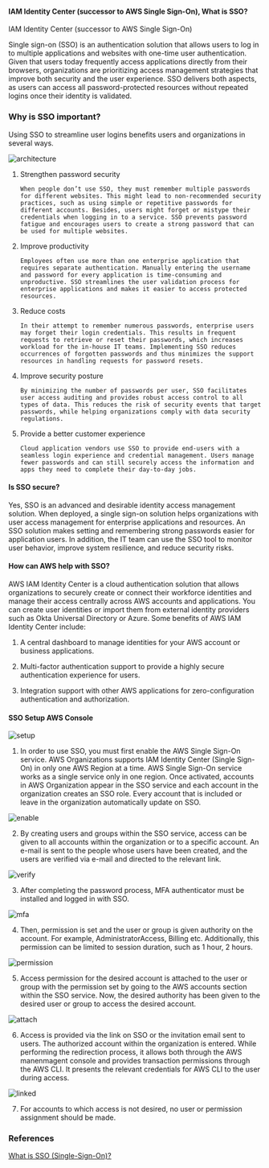 #### IAM Identity Center (successor to AWS Single Sign-On), What is SSO?

IAM Identity Center (successor to AWS Single Sign-On)

Single sign-on (SSO) is an authentication solution that allows users to log in to multiple applications and websites with one-time user authentication. Given that users today frequently access applications directly from their browsers, organizations are prioritizing access management strategies that improve both security and the user experience. SSO delivers both aspects, as users can access all password-protected resources without repeated logins once their identity is validated.


### Why is SSO important?

Using SSO to streamline user logins benefits users and organizations in several ways.

![architecture](./images/SSO-Important.png)


1. Strengthen password security 

       When people don’t use SSO, they must remember multiple passwords for different websites. This might lead to non-recommended security practices, such as using simple or repetitive passwords for different accounts. Besides, users might forget or mistype their credentials when logging in to a service. SSO prevents password fatigue and encourages users to create a strong password that can be used for multiple websites.

2. Improve productivity 

       Employees often use more than one enterprise application that requires separate authentication. Manually entering the username and password for every application is time-consuming and unproductive. SSO streamlines the user validation process for enterprise applications and makes it easier to access protected resources.

3. Reduce costs 

       In their attempt to remember numerous passwords, enterprise users may forget their login credentials. This results in frequent requests to retrieve or reset their passwords, which increases workload for the in-house IT teams. Implementing SSO reduces occurrences of forgotten passwords and thus minimizes the support resources in handling requests for password resets.

4. Improve security posture
 
       By minimizing the number of passwords per user, SSO facilitates user access auditing and provides robust access control to all types of data. This reduces the risk of security events that target passwords, while helping organizations comply with data security regulations.

5. Provide a better customer experience 

       Cloud application vendors use SSO to provide end-users with a seamless login experience and credential management. Users manage fewer passwords and can still securely access the information and apps they need to complete their day-to-day jobs.


#### Is SSO secure?
Yes, SSO is an advanced and desirable identity access management solution. When deployed, a single sign-on solution helps organizations with user access management for enterprise applications and resources. An SSO solution makes setting and remembering strong passwords easier for application users. In addition, the IT team can use the SSO tool to monitor user behavior, improve system resilience, and reduce security risks. 


#### How can AWS help with SSO?

AWS IAM Identity Center is a cloud authentication solution that allows organizations to securely create or connect their workforce identities and manage their access centrally across AWS accounts and applications. You can create user identities or import them from external identity providers such as Okta Universal Directory or Azure. Some benefits of AWS IAM Identity Center include:

1. A central dashboard to manage identities for your AWS account or business applications.

2. Multi-factor authentication support to provide a highly secure authentication experience for users. 

3. Integration support with other AWS applications for zero-configuration authentication and authorization.


#### SSO Setup AWS Console

![setup](./images/SSO-Architecture.png)

1. In order to use SSO, you must first enable the AWS Single Sign-On service. AWS Organizations supports IAM Identity Center (Single Sign-On) in only one AWS Region at a time. AWS Single Sign-On service works as a single service only in one region. Once activated, accounts in AWS Organization appear in the SSO service and each account in the organization creates an SSO role. Every account that is included or leave in the organization automatically update on SSO.

![enable](./images/SSO-Enable.png) 

2. By creating users and groups within the SSO service, access can be given to all accounts within the organization or to a specific account. An e-mail is sent to the people whose users have been created, and the users are verified via e-mail and directed to the relevant link.

![verify](./images/SSO-Mail-Verify.png) 

3. After completing the password process, MFA authenticator must be installed and logged in with SSO.

![mfa](./images/SSO-MFA.png)

4. Then, permission is set and the user or group is given authority on the account. For example, AdministratorAccess, Billing etc. Additionally, this permission can be limited to session duration, such as 1 hour, 2 hours.

![permission](./images/SSO-Permission-Set.png)

5. Access permission for the desired account is attached to the user or group with the permission set by going to the AWS accounts section within the SSO service. Now, the desired authority has been given to the desired user or group to access the desired account.

![attach](./images/SSO-Attach-Account.png)

6. Access is provided via the link on SSO or the invitation email sent to users. The authorized account within the organization is entered. While performing the redirection process, it allows both through the AWS manenmagent console and provides transaction permissions through the AWS CLI. It presents the relevant credentials for AWS CLI to the user during access.

![linked](./images/SSO-Linked.png)

7. For accounts to which access is not desired, no user or permission assignment should be made.


### References

[What is SSO (Single-Sign-On)?](https://aws.amazon.com/what-is/sso/)
